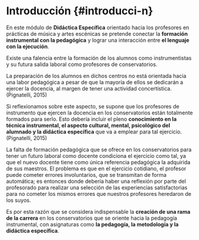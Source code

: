 # Introducción {#introducci-n}

En este módulo de **Didáctica Específica** orientado hacia los profesores en prácticas de música y artes escénicas se pretende conectar la **formación instrumental con la pedagógica** y lograr una interacción entre **el lenguaje con la ejecución**.

Existe una falencia entre la formación de los alumnos como instrumentistas y su futura salida laboral como profesores de conservatorios.

La preparación de los alumnos en dichos centros no está orientada hacia una labor pedagógica a pesar de que la mayoría de ellos se dedicarán a ejercer la docencia, al margen de tener una actividad concertística. \(Pignatelli, 2015\)

Si reflexionamos sobre este aspecto, se supone que los profesores de instrumento que ejercen la docencia en los conservatorios están totalmente formados para serlo. Esto debería incluir el pleno **conocimiento en la técnica instrumental, el aspecto cultural, mental, psicológico del alumnado y la didáctica específica** que va a emplear para tal ejercicio. \(Pignatelli, 2015\)

La falta de formación pedagógica que se ofrece en los conservatorios para tener un futuro laboral como docente condiciona el ejercicio como tal, ya que el nuevo docente  tiene como única referencia pedagógica la adquirida de sus maestros. El problema es que en el ejercicio cotidiano, el profesor puede cometer errores involuntarios, que se transmitan de forma automática; es entonces donde debería haber una reflexión por parte del profesorado para realizar una selección de las experiencias satisfactorias para no cometer los mismos errores que nuestros profesores heredaron de los suyos.

Es por esta razón que se considera indispensable la **creación de una rama de la carrera** en los conservatorios que se oriente hacia la pedagogía instrumental, con asignaturas como **la pedagogía, la metodología y la didáctica específica**.

